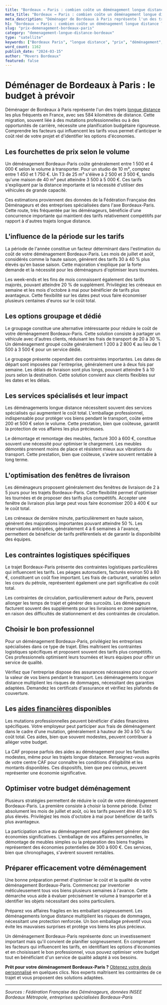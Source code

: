 ```yaml
---
title: "Bordeaux → Paris : combien coûte un déménagement longue distance ?"
meta_title: "Bordeaux → Paris : combien coûte un déménagement longue distance ?"
meta_description: "Déménager de Bordeaux à Paris représente l'un des trajets longue distance les plus fréquents en France, avec ses 584 kilomètres de distance. Cette mig."
h1: "Bordeaux → Paris : combien coûte un déménagement longue distance ?"
slug: "prix-demenagement-bordeaux-paris"
category: "demenagement-longue-distance-bordeaux"
type: "satellite"
keywords: ["Bordeaux Paris", "longue distance", "prix", "déménagement", "budget"]
word_count: 1162
publish_date: "2024-03-15"
author: "Movers Bordeaux"
featured: false
---
```



# Déménager de Bordeaux à Paris : le budget à prévoir

Déménager de Bordeaux à Paris représente l'un des trajets [longue distance](/blog/longue-distance/guide) les plus fréquents en France, avec ses 584 kilomètres de distance. Cette migration, souvent liée à des mutations professionnelles ou à des opportunités de carrière, nécessite une planification budgétaire rigoureuse. Comprendre les facteurs qui influencent les tarifs vous permet d'anticiper le coût réel de votre projet et d'identifier les options d'économies.

## Les fourchettes de prix selon le volume

Un déménagement Bordeaux-Paris coûte généralement entre 1 500 et 4 000 € selon le volume à transporter. Pour un studio de 10 m³, comptez entre 1 450 et 1 750 €. Un T3 de 25 m³ s'élève à 2 500 et 3 500 €, tandis qu'une maison de 40 m³ peut atteindre 3 500 à 5 000 €. Ces tarifs s'expliquent par la distance importante et la nécessité d'utiliser des véhicules de grande capacité.

Ces estimations proviennent des données de la Fédération Française des Déménageurs et des entreprises spécialisées dans l'axe Bordeaux-Paris. Cette route, très fréquentée par les déménageurs, bénéficie d'une concurrence importante qui maintient des tarifs relativement compétitifs par rapport à d'autres trajets longue distance.

## L'influence de la période sur les tarifs

La période de l'année constitue un facteur déterminant dans l'estimation du coût de votre déménagement Bordeaux-Paris. Les mois de juillet et août, considérés comme la haute saison, génèrent des tarifs 30 à 40 % plus élevés qu'en basse saison. Cette majoration s'explique par la forte demande et la nécessité pour les déménageurs d'optimiser leurs tournées.

Les week-ends et les fins de mois connaissent également des tarifs majorés, pouvant atteindre 20 % de supplément. Privilégiez les créneaux en semaine et les mois d'octobre à mai pour bénéficier de tarifs plus avantageux. Cette flexibilité sur les dates peut vous faire économiser plusieurs centaines d'euros sur le coût total.

## Les options groupage et dédié

Le groupage constitue une alternative intéressante pour réduire le coût de votre déménagement Bordeaux-Paris. Cette solution consiste à partager un véhicule avec d'autres clients, réduisant les frais de transport de 20 à 30 %. Un déménagement groupé coûte généralement 1 200 à 2 800 € au lieu de 1 500 à 3 500 € pour un service dédié.

Le groupage présente cependant des contraintes importantes. Les dates de départ sont imposées par l'entreprise, généralement une à deux fois par semaine. Les délais de livraison sont plus longs, pouvant atteindre 5 à 10 jours selon la destination. Cette solution convient aux clients flexibles sur les dates et les délais.

## Les services spécialisés et leur impact

Les déménagements longue distance nécessitent souvent des services spécialisés qui augmentent le coût total. L'emballage professionnel, indispensable pour protéger vos biens pendant le transport, coûte entre 200 et 500 € selon le volume. Cette prestation, bien que coûteuse, garantit la protection de vos affaires les plus précieuses.

Le démontage et remontage des meubles, facturé 300 à 600 €, constitue souvent une nécessité pour optimiser le chargement. Les meubles démontés prennent moins de place et résistent mieux aux vibrations du transport. Cette prestation, bien que coûteuse, s'avère souvent rentable à long terme.

## L'optimisation des fenêtres de livraison

Les déménageurs proposent généralement des fenêtres de livraison de 2 à 5 jours pour les trajets Bordeaux-Paris. Cette flexibilité permet d'optimiser les tournées et de proposer des tarifs plus compétitifs. Accepter une fenêtre de livraison plus large peut vous faire économiser 200 à 400 € sur le coût total.

Les créneaux de dernière minute, particulièrement en haute saison, génèrent des majorations importantes pouvant atteindre 50 %. Les réservations anticipées, généralement 4 à 6 semaines à l'avance, permettent de bénéficier de tarifs préférentiels et de garantir la disponibilité des équipes.

## Les contraintes logistiques spécifiques

Le trajet Bordeaux-Paris présente des contraintes logistiques particulières qui influencent les tarifs. Les péages autoroutiers, facturés environ 50 à 80 €, constituent un coût fixe important. Les frais de carburant, variables selon les cours du pétrole, représentent également une part significative du coût total.

Les contraintes de circulation, particulièrement autour de Paris, peuvent allonger les temps de trajet et générer des surcoûts. Les déménageurs facturent souvent des suppléments pour les livraisons en zone parisienne, en raison des difficultés de stationnement et des contraintes de circulation.

## Choisir le bon professionnel

Pour un déménagement Bordeaux-Paris, privilégiez les entreprises spécialisées dans ce type de trajet. Elles maîtrisent les contraintes logistiques spécifiques et proposent souvent des tarifs plus compétitifs. Ces professionnels optimisent leurs tournées et leurs équipes pour offrir un service de qualité.

Vérifiez que l'entreprise dispose des assurances nécessaires pour couvrir la valeur de vos biens pendant le transport. Les déménagements longue distance multiplient les risques de dommages, nécessitant des garanties adaptées. Demandez les certificats d'assurance et vérifiez les plafonds de couverture.

## Les [aides financières](/blog/demenagement-etudiant-bordeaux/aide-financiere-demenagement-etudiant) disponibles

Les mutations professionnelles peuvent bénéficier d'aides financières spécifiques. Votre employeur peut participer aux frais de déménagement dans le cadre d'une mutation, généralement à hauteur de 30 à 50 % du coût total. Ces aides, bien que souvent modestes, peuvent contribuer à alléger votre budget.

La CAF propose parfois des aides au déménagement pour les familles modestes, même pour les trajets longue distance. Renseignez-vous auprès de votre centre CAF pour connaître les conditions d'éligibilité et les montants disponibles. Ces dispositifs, bien que peu connus, peuvent représenter une économie significative.

## Optimiser votre budget déménagement

Plusieurs stratégies permettent de réduire le coût de votre déménagement Bordeaux-Paris. La première consiste à choisir la bonne période. Évitez absolument les mois de juillet et août, où les tarifs peuvent être 40 à 60 % plus élevés. Privilégiez les mois d'octobre à mai pour bénéficier de tarifs plus avantageux.

La participation active au déménagement peut également générer des économies significatives. L'emballage de vos affaires personnelles, le démontage de meubles simples ou la préparation des biens fragiles représentent des économies potentielles de 300 à 600 €. Ces services, bien que chronophages, s'avèrent souvent rentables.

## Préparer efficacement votre déménagement

Une bonne préparation permet d'optimiser le coût et la qualité de votre déménagement Bordeaux-Paris. Commencez par inventorier méticuleusement tous vos biens plusieurs semaines à l'avance. Cette démarche vous aide à évaluer précisément le volume à transporter et à identifier les objets nécessitant des soins particuliers.

Préparez vos affaires fragiles en les emballant soigneusement. Les déménagements longue distance multiplient les risques de dommages, nécessitant une protection renforcée. Un bon emballage préventif vous évite les mauvaises surprises et protège vos biens les plus précieux.

Un déménagement Bordeaux-Paris représente donc un investissement important mais qu'il convient de planifier soigneusement. En comprenant les facteurs qui influencent les tarifs, en identifiant les options d'économies et en choisissant le bon professionnel, vous pouvez optimiser votre budget tout en bénéficiant d'un service de qualité adapté à vos besoins.

**Prêt pour votre déménagement Bordeaux-Paris ?** [Obtenez votre devis personnalisé](/blog/demenagement-entreprise-bordeaux/demenagement-entreprise-bordeaux-guide) en quelques clics. Nos experts maîtrisent les contraintes de ce trajet et vous proposent des solutions adaptées.

---

*Sources : Fédération Française des Déménageurs, données INSEE Bordeaux Métropole, entreprises spécialisées Bordeaux-Paris*
